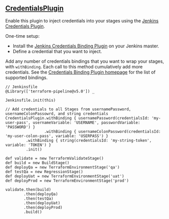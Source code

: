 ## [CredentialsPlugin](../src/CredentialsPlugin.groovy)

Enable this plugin to inject credentials into your stages using the [Jenkins Credentials Plugin](https://wiki.jenkins.io/display/JENKINS/Credentials+Plugin).

One-time setup:
* Install the [Jenkins Credentials Binding Plugin](https://www.jenkins.io/doc/pipeline/steps/credentials-binding/) on your Jenkins master.
* Define a credential that you want to inject.

Add any number of credentials bindings that you want to wrap your stages, with `withBinding`.  Each call to this method cumulatively add more credentials.  See the [Credentials Binding Plugin homepage](https://www.jenkins.io/doc/pipeline/steps/credentials-binding/) for the list of supported bindings.

```
// Jenkinsfile
@Library(['terraform-pipeline@v5.0']) _

Jenkinsfile.init(this)

// Add credentials to all Stages from usernamePassword, usernameColonPassowrd, and string credentials
CredentialsPlugin.withBinding { usernamePassword(credentialsId: 'my-user-pass', usernameVariable: 'USERNAME', passwordVariable: 'PASSWORD') }
                 .withBinding { usernameColonPassword(credentialsId: 'my-user-colon-pass', variable: 'USERPASS') }
		 .withBinding { string(credentialsId: 'my-string-token', variable: 'TOKEN') }
		 .init()

def validate = new TerraformValidateStage()
def build = new BuildStage()
def deployQa = new TerraformEnvironmentStage('qa')
def testQa = new RegressionStage()
def deployUat = new TerraformEnvironmentStage('uat')
def deployProd = new TerraformEnvironmentStage('prod')

validate.then(build)
        .then(deployQa)
        .then(testQa)
        .then(deployUat)
        .then(deployProd)
        .build()
```
